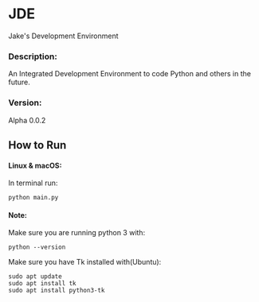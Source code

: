 # JDE
Jake's Development Environment

### Description:
An Integrated Development Environment to code Python and others in the future.

### Version:
Alpha 0.0.2

## How to Run
#### Linux & macOS:
In terminal run:
```
python main.py
```
#### Note:
Make sure you are running python 3 with:
```
python --version
```
Make sure you have Tk installed with(Ubuntu):
```
sudo apt update
sudo apt install tk
sudo apt install python3-tk
```
